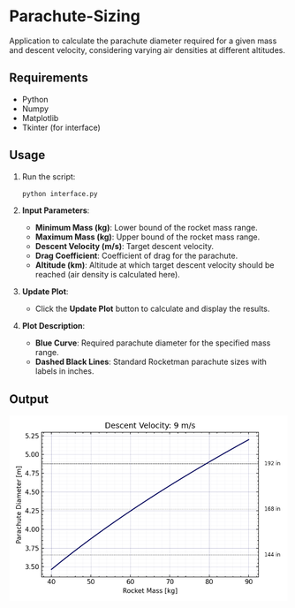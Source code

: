 # Parachute-Sizing

Application to calculate the parachute diameter required for a given mass and descent velocity, considering varying air densities at different altitudes. 

## Requirements

- Python
- Numpy
- Matplotlib
- Tkinter (for interface)

## Usage

1. Run the script:
   ```bash
   python interface.py
   ```

2. **Input Parameters**:
   - **Minimum Mass (kg)**: Lower bound of the rocket mass range.
   - **Maximum Mass (kg)**: Upper bound of the rocket mass range.
   - **Descent Velocity (m/s)**: Target descent velocity.
   - **Drag Coefficient**: Coefficient of drag for the parachute.
   - **Altitude (km)**: Altitude at which target descent velocity should be reached (air density is calculated here).

3. **Update Plot**:
   - Click the **Update Plot** button to calculate and display the results.

4. **Plot Description**:
   - **Blue Curve**: Required parachute diameter for the specified mass range.
   - **Dashed Black Lines**: Standard Rocketman parachute sizes with labels in inches.

## Output

![Example Sizing](example_sizing.png)
